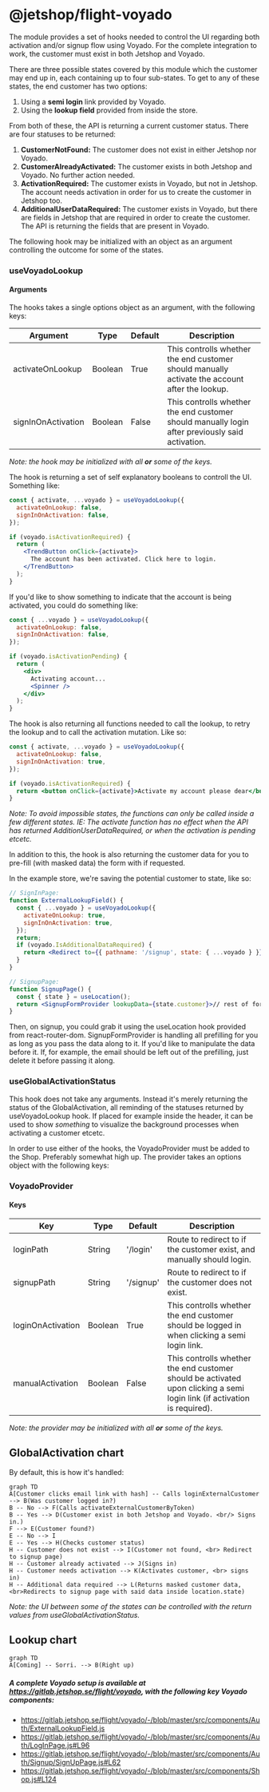 # @jetshop/flight-voyado

The module provides a set of hooks needed to control the UI regarding both activation and/or signup flow using Voyado. For the complete integration to work, the customer must exist in both Jetshop and Voyado.

There are three possible states covered by this module which the customer may end up in, each containing up to four sub-states. To get to any of these states, the end customer has two options:

1.  Using a **semi login** link provided by Voyado.
2.  Using the **lookup field** provided from inside the store.

From both of these, the API is returning a current customer status. There are four statuses to be returned:

1. **CustomerNotFound:** The customer does not exist in either Jetshop nor Voyado.
2. **CustomerAlreadyActivated:** The customer exists in both Jetshop and Voyado. No further action needed.
3. **ActivationRequired:** The customer exists in Voyado, but not in Jetshop. The account needs activation in order for us to create the customer in Jetshop too.
4. **AdditionalUserDataRequired:** The customer exists in Voyado, but there are fields in Jetshop that are required in order to create the customer. The API is returning the fields that are present in Voyado.

The following hook may be initialized with an object as an argument controlling the outcome for some of the states.

### useVoyadoLookup

#### Arguments

The hooks takes a single options object as an argument, with the following keys:

| Argument           | Type    | Default | Description                                                                                     |
| ------------------ | ------- | ------- | ----------------------------------------------------------------------------------------------- |
| activateOnLookup   | Boolean | True    | This controlls whether the end customer should manually activate the account after the lookup.  |
| signInOnActivation | Boolean | False   | This controlls whether the end customer should manually login after previously said activation. |

_Note: the hook may be initialized with all **or** some of the keys._

The hook is returning a set of self explanatory booleans to controll the UI.
Something like:

```jsx
const { activate, ...voyado } = useVoyadoLookup({
  activateOnLookup: false,
  signInOnActivation: false,
});

if (voyado.isActivationRequired) {
  return (
    <TrendButton onClick={activate}>
      The account has been activated. Click here to login.
    </TrendButton>
  );
}
```

If you'd like to show something to indicate that the account is being activated, you could do something like:

```jsx
const { ...voyado } = useVoyadoLookup({
  activateOnLookup: false,
  signInOnActivation: false,
});

if (voyado.isActivationPending) {
  return (
    <div>
      Activating account...
      <Spinner />
    </div>
  );
}
```

The hook is also returning all functions needed to call the lookup, to retry the lookup and to call the activation mutation.
Like so:

```jsx
const { activate, ...voyado } = useVoyadoLookup({
  activateOnLookup: false,
  signInOnActivation: true,
});

if (voyado.isActivationRequired) {
  return <button onClick={activate}>Activate my account please dear</button>;
}
```

_Note: To avoid impossible states, the functions can only be called inside a few different states. IE: The activate function has no effect when the API has returned AdditionUserDataRequired, or when the activation is pending etcetc._

In addition to this, the hook is also returning the customer data for you to pre-fill (with masked data) the form with if requested.

In the example store, we're saving the potential customer to state, like so:

```jsx
// SignInPage:
function ExternalLookupField() {
  const { ...voyado } = useVoyadoLookup({
    activateOnLookup: true,
    signInOnActivation: true,
  });
  return;
  if (voyado.IsAdditionalDataRequired) {
    return <Redirect to={{ pathname: '/signup', state: { ...voyado } }} />;
  }
}

// SignupPage:
function SignupPage() {
  const { state } = useLocation();
  return <SignupFormProvider lookupData={state.customer}>// rest of form</SignupFormProvider>;
}
```

Then, on signup, you could grab it using the useLocation hook provided from react-router-dom. SignupFormProvider is handling all prefilling for you as long as you pass the data along to it. If you'd like to manipulate the data before it. If, for example, the email should be left out of the prefilling, just delete it before passing it along.

### useGlobalActivationStatus

This hook does not take any arguments. Instead it's merely returning the status of the GlobalActivation, all reminding of the statuses returned by useVoyadoLookup hook. If placed for example inside the header, it can be used to show _something_ to visualize the background processes when activating a customer etcetc.

In order to use either of the hooks, the VoyadoProvider must be added to the Shop. Preferably somewhat high up. The provider takes an options object with the following keys:

### VoyadoProvider

#### Keys

| Key               | Type    | Default   | Description                                                                                                              |
| ----------------- | ------- | --------- | ------------------------------------------------------------------------------------------------------------------------ |
| loginPath         | String  | '/login'  | Route to redirect to if the customer exist, and manually should login.                                                   |
| signupPath        | String  | '/signup' | Route to redirect to if the customer does not exist.                                                                     |
| loginOnActivation | Boolean | True      | This controlls whether the end customer should be logged in when clicking a semi login link.                             |
| manualActivation  | Boolean | False     | This controlls whether the end customer should be activated upon clicking a semi login link (if activation is required). |

_Note: the provider may be initialized with all **or** some of the keys._

## GlobalActivation chart

By default, this is how it's handled:

```mermaid
graph TD
A[Customer clicks email link with hash] -- Calls loginExternalCustomer  --> B(Was customer logged in?)
B -- No --> F(Calls activateExternalCustomerByToken)
B -- Yes --> D(Customer exist in both Jetshop and Voyado. <br/> Signs in.)
F --> E(Customer found?)
E -- No --> I
E -- Yes --> H(Checks customer status)
H -- Customer does not exist --> I(Customer not found, <br> Redirect to signup page)
H -- Customer already activated --> J(Signs in)
H -- Customer needs activation --> K(Activates customer, <br> signs in)
H -- Additional data required --> L(Returns masked customer data, <br>Redirects to signup page with said data inside location.state)
```

_Note: the UI between some of the states can be controlled with the return values from useGlobalActivationStatus._

## Lookup chart

```mermaid
graph TD
A[Coming] -- Sorri. --> B(Right up)
```

##### A complete Voyado setup is available at https://gitlab.jetshop.se/flight/voyado, with the following key Voyado components:

- https://gitlab.jetshop.se/flight/voyado/-/blob/master/src/components/Auth/ExternalLookupField.js
- https://gitlab.jetshop.se/flight/voyado/-/blob/master/src/components/Auth/LogInPage.js#L96
- https://gitlab.jetshop.se/flight/voyado/-/blob/master/src/components/Auth/Signup/SignUpPage.js#L62
- https://gitlab.jetshop.se/flight/voyado/-/blob/master/src/components/Shop.js#L124
